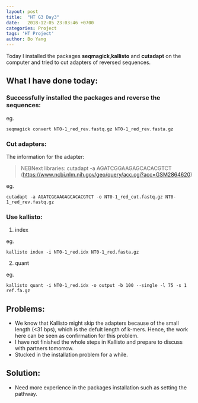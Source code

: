 ```yaml
---
layout: post
title:  "HT G3 Day3"
date:   2018-12-05 23:03:46 +0700
categories: Project
tags: 'HT Project'
author: Bo Yang
---
```

Today I installed the packages **seqmagick**,**kallisto** and **cutadapt** on the computer and tried to cut adapters of reversed sequences.

## What I have done today:
### Successfully installed the packages and reverse the sequences:

eg.

`
seqmagick convert NT0-1_red_rev.fastq.gz NT0-1_red_rev.fasta.gz
`

### Cut adapters:
The information for the adapter:

> NEBNext libraries: cutadapt -a AGATCGGAAGAGCACACGTCT  (https://www.ncbi.nlm.nih.gov/geo/query/acc.cgi?acc=GSM2864620)

eg.

`
cutadapt -a AGATCGGAAGAGCACACGTCT -o NT0-1_red_cut.fastq.gz NT0-1_red_rev.fastq.gz
`

### Use kallisto:
1. index

eg.

`
kallisto index -i NT0-1_red.idx NT0-1_red.fasta.gz 
`

2. quant

eg.

`
kallisto quant -i NT0-1_red.idx -o output -b 100 --single -l 75 -s 1 ref.fa.gz
`

## Problems:
- We know that Kallisto might skip the adapters because of the small length (<31 bps), which is the defult length of k-mers. Hence, the work here can be seen as confirmation for this problem.  
- I have not finished the whole steps in Kallisto and prepare to discuss with partners tomorrow.
- Stucked in the installation problem for a while.

## Solution:
- Need more experience in the packages installation such as setting the pathway.

